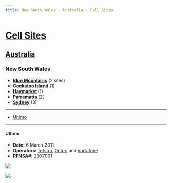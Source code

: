```yaml
---
title: New South Wales - Australia - Cell Sites
---
```


# [Cell Sites](../../)

## [Australia](../)

### New South Wales

* **[Blue Mountains](blue-mountains)** (2 sites)
* **[Cockatoo Island](cockatoo-island)** (1)
* **[Haymarket](haymarket)** (1)
* **[Parramatta](parramatta)** (2)
* **[Sydney](sydney)** (3)

---

* [Ultimo](#ultimo)

---

#### Ultimo

* **Date:** 6 March 2011
* **Operators:**
  [Telstra](https://en.wikipedia.org/wiki/Telstra),
  [Optus](https://en.wikipedia.org/wiki/Optus)
  and [Vodafone](https://en.wikipedia.org/wiki/Vodafone_(Australia))
* **RFNSA#:** 2007001

![](https://f001.backblazeb2.com/file/CellSites/AU/NSW/20110306-190610.jpg)

![](https://f001.backblazeb2.com/file/CellSites/AU/NSW/20110306-190620.jpg)
